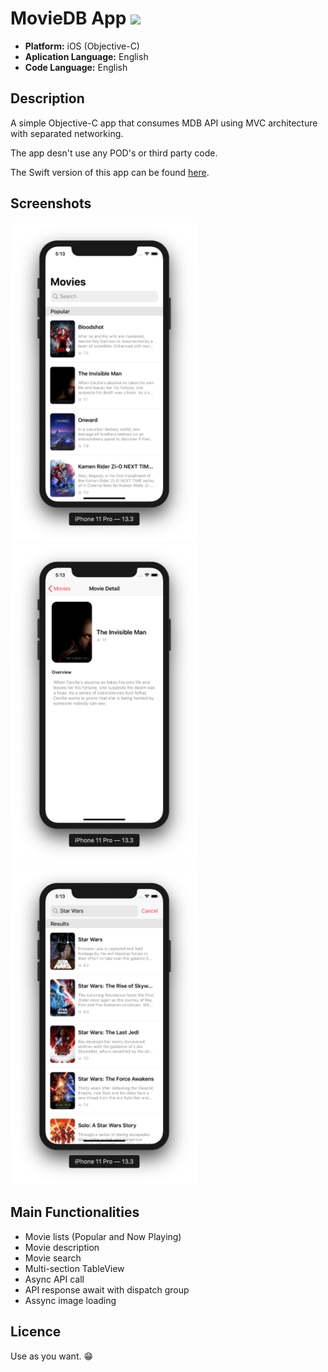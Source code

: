 # MovieDB App ![](https://img.shields.io/badge/iOS-13.0-brightgreen)

* **Platform:** iOS (Objective-C)
* **Aplication Language:** English
* **Code Language:** English

## Description
A simple Objective-C app that consumes MDB API using MVC architecture with separated networking.

The app desn't use any POD's or third party code.

The Swift version of this app can be found [here](https://github.com/rodrigowoulddo/MovieDB-Swift).

## Screenshots
<img src="./Example%20Screenshots/Main.png" width="300" /><img src="./Example%20Screenshots/Detail.png" width="300" />
<img src="./Example%20Screenshots/Search.png" width="300" />


## Main Functionalities
* Movie lists (Popular and Now Playing)
* Movie description
* Movie search
* Multi-section TableView
* Async API call
* API response await with dispatch group
* Assync image loading

## Licence
Use as you want. 😁
